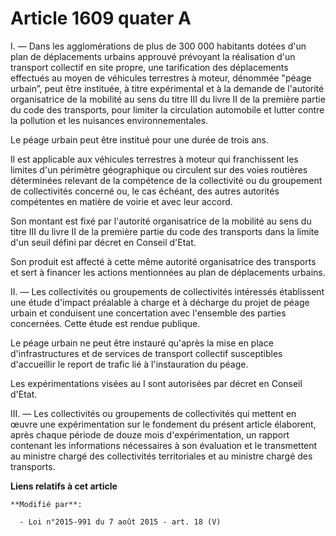 # Article 1609 quater A

I. ― Dans les agglomérations de plus de 300 000 habitants dotées d'un plan de déplacements urbains approuvé prévoyant la
réalisation d'un transport collectif en site propre, une tarification des déplacements effectués au moyen de véhicules
terrestres à moteur, dénommée "péage urbain”, peut être instituée, à titre expérimental et à la demande de l'autorité
organisatrice de la mobilité au sens du titre III du livre II de la première partie du code des transports, pour limiter la
circulation automobile et lutter contre la pollution et les nuisances environnementales.

Le péage urbain peut être institué pour une durée de trois ans.

Il est applicable aux véhicules terrestres à moteur qui franchissent les limites d'un périmètre géographique ou circulent sur
des voies routières déterminées relevant de la compétence de la collectivité ou du groupement de collectivités concerné ou,
le cas échéant, des autres autorités compétentes en matière de voirie et avec leur accord.

Son montant est fixé par l'autorité organisatrice de la mobilité au sens du titre III du livre II de la première partie du
code des transports  dans la limite d'un seuil défini par décret en Conseil d'Etat.

Son produit est affecté à cette même autorité organisatrice des transports et sert à financer les actions mentionnées au plan
de déplacements urbains.

II. ― Les collectivités ou groupements de collectivités intéressés établissent une étude d'impact préalable à charge et à
décharge du projet de péage urbain et conduisent une concertation avec l'ensemble des parties concernées. Cette étude est
rendue publique.

Le péage urbain ne peut être instauré qu'après la mise en place d'infrastructures et de services de transport collectif
susceptibles d'accueillir le report de trafic lié à l'instauration du péage.

Les expérimentations visées au I sont autorisées par décret en Conseil d'Etat.

III. ― Les collectivités ou groupements de collectivités qui mettent en œuvre une expérimentation sur le fondement du présent
article élaborent, après chaque période de douze mois d'expérimentation, un rapport contenant les informations nécessaires à
son évaluation et le transmettent au ministre chargé des collectivités territoriales et au ministre chargé des transports.

**Liens relatifs à cet article**

	**Modifié par**:

	  - Loi n°2015-991 du 7 août 2015 - art. 18 (V)
